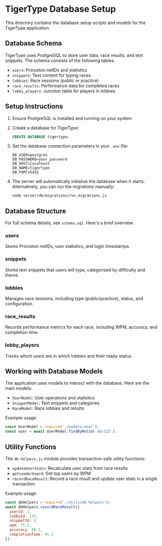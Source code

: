 # TigerType Database Setup

This directory contains the database setup scripts and models for the TigerType application.

## Database Schema

TigerType uses PostgreSQL to store user data, race results, and text snippets. The schema consists of the following tables:

- `users`: Princeton netIDs and statistics
- `snippets`: Text content for typing races
- `lobbies`: Race sessions (public or practice)
- `race_results`: Performance data for completed races
- `lobby_players`: Junction table for players in lobbies

## Setup Instructions

1. Ensure PostgreSQL is installed and running on your system
2. Create a database for TigerType:
   ```sql
   CREATE DATABASE tigertype;
   ```
3. Set the database connection parameters in your `.env` file:
   ```
   DB_USER=postgres
   DB_PASSWORD=your_password
   DB_HOST=localhost
   DB_NAME=tigertype
   DB_PORT=5432
   ```

4. The server will automatically initialize the database when it starts. Alternatively, you can run the migrations manually:
   ```bash
   node server/db/migrations/run_migrations.js
   ```

## Database Structure

For full schema details, see `schema.sql`. Here's a brief overview:

### users
Stores Princeton netIDs, user statistics, and login timestamps.

### snippets
Stores text snippets that users will type, categorized by difficulty and theme.

### lobbies
Manages race sessions, including type (public/practice), status, and configuration.

### race_results
Records performance metrics for each race, including WPM, accuracy, and completion time.

### lobby_players
Tracks which users are in which lobbies and their ready status.

## Working with Database Models

The application uses models to interact with the database. Here are the main models:

- `UserModel`: User operations and statistics
- `SnippetModel`: Text snippets and categories
- `RaceModel`: Race lobbies and results

Example usage:

```javascript
const UserModel = require('./models/user');
const user = await UserModel.findByNetid('abc123');
```

## Utility Functions

The `db-helpers.js` module provides transaction-safe utility functions:

- `updateUserStats`: Recalculate user stats from race results
- `getLeaderboard`: Get top users by WPM
- `recordRaceResult`: Record a race result and update user stats in a single transaction

Example usage:

```javascript
const dbHelpers = require('./utils/db-helpers');
await dbHelpers.recordRaceResult({
  userId: 1,
  lobbyId: 123,
  snippetId: 5,
  wpm: 75.5,
  accuracy: 98.2,
  completionTime: 45.3
});
```